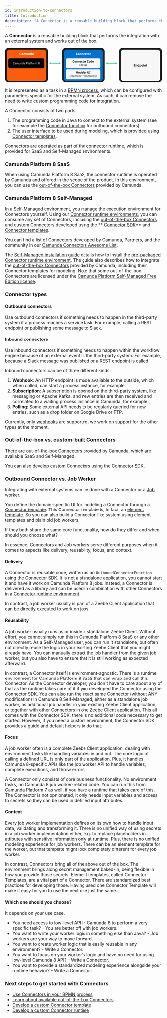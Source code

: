```yaml
---
id: introduction-to-connectors
title: Introduction
description: "A Connector is a reusable building block that performs the integration with an external system and works out of the box."
---
```


A **Connector** is a reusable building block that performs the integration with an external system and works out of the box.

<!-- taken from https://docs.google.com/presentation/d/1F_xr6LSmut84up_OkyEwgGh9JSkQuhyqmTihM0TlavE/edit#slide=id.g15a5b1f60a9_0_3408 -->

![connectors concept](img/connector-concept.png)

It is represented as a task in a [BPMN process](../concepts/processes.md), which can be configured with parameters specific for the external system. As such, it can remove the need to write custom programming code for integration.

A Connector consists of two parts:

1. The programming code in Java to connect to the external system (see for example the [Connector function](./custom-built-connectors/connector-sdk.md#runtime-logic) for outbound connectors).
2. The user interface to be used during modeling, which is provided using [Connector templates](./custom-built-connectors/connector-templates.md).

Connectors are operated as part of the connector runtime, which is provided for SaaS and Self-Managed environments.

### Camunda Platform 8 SaaS

When using Camunda Platform 8 SaaS, the connector runtime is operated by Camunda and offered in the scope of the product. In this environment, you can use the [out-of-the-box Connectors](./out-of-the-box-connectors/available-connectors-overview.md) provided by Camunda.

### Camunda Platform 8 Self-Managed

In a [Self-Managed](/self-managed/about-self-managed.md) environment, you manage the execution environment for Connectors yourself.
Using our [Connector runtime environments](./custom-built-connectors/connector-sdk.md#runtime-environments), you can consume any set of Connectors,
including the [out-of-the-box Connectors](./out-of-the-box-connectors/available-connectors-overview.md) and custom Connectors developed using the ** [Connector SDK](./custom-built-connectors/connector-sdk.md)** and [Connector templates](./custom-built-connectors/connector-templates.md).

You can find a list of Connectors developed by Camunda, Partners, and the community in our
[Camunda Connectors Awesome List](https://github.com/camunda-community-hub/camunda-8-connectors#readme).

The [Self-Managed installation guide](/self-managed/connectors-deployment/install-and-start.md) details how to install the [pre-packaged Connector runtime environment](./custom-built-connectors/connector-sdk.md#pre-packaged-runtime-environment).
The guide also describes how to integrate the [out-of-the-box Connectors](./out-of-the-box-connectors/available-connectors-overview.md) provided by Camunda, including their Connector templates for modeling.
Note that some out-of-the-box Connectors are licensed under the [Camunda Platform Self-Managed Free Edition license](https://camunda.com/legal/terms/cloud-terms-and-conditions/camunda-cloud-self-managed-free-edition-terms/).

### Connector types

#### Outbound connectors

Use outbound connectors if something needs to happen in the third-party system if a process reaches a service task. For example, calling a REST endpoint or publishing some message to Slack.

#### Inbound connectors

Use inbound connectors if something needs to happen within the workflow engine because of an external event in the third-party system. For example, because a Slack message was published or a REST endpoint is called.

Inbound connectors can be of three different kinds:

1. **Webhook**: An HTTP endpoint is made available to the outside, which when called, can start a process instance, for example.
2. **Subscription**: A subscription is opened on the third-party system, like messaging or Apache Kafka, and new entries are then received and correlated to a waiting process instance in Camunda, for example.
3. **Polling**: Some external API needs to be regularly queried for new entries, such as a drop folder on Google Drive or FTP.

Currently, only [webhooks](out-of-the-box-connectors/http-webhook.md) are supported, we work on support for the other types at the moment.

### Out-of-the-box vs. custom-built Connectors

There are [out-of-the-box Connectors](./out-of-the-box-connectors/available-connectors-overview.md) provided by Camunda, which are available SaaS and Self-Managed.

You can also develop custom Connectors using the [Connector SDK](./custom-built-connectors/connector-sdk.md).

### Outbound Connector vs. Job Worker

Integrating with external systems can be done with a Connector or a [Job worker](../concepts/job-workers.md).

You define the domain-specific UI for modeling a Connector through a [Connector template](./custom-built-connectors/connector-templates.md). This Connector template is, in fact, an [element template](../modeler/desktop-modeler/element-templates/about-templates.md). So you can also build a Connector-like system using element templates and plain old job workers.

If they both share the same core functionality, how do they differ and when should you choose what?

In essence, Connectors and Job workers serve different purposes when it comes to aspects like delivery, reusability, focus, and context.

#### Delivery

A Connector is reusable code, written as an `OutboundConnectorFunction` using the [Connector SDK](./custom-built-connectors/connector-sdk.md#runtime-logic).
It is not a standalone application, you cannot start it and have it work on Camunda Platform 8 jobs.
Instead, a Connector is delivered as a library and can be used in combination with other Connectors in a [Connector runtime environment](./custom-built-connectors/connector-sdk.md#runtime-environments).

In contrast, a job worker usually is part of a Zeebe Client application that can be directly executed to work on jobs.

#### Reusability

A job worker usually runs as or inside a standalone Zeebe Client. Without effort, you cannot simply run this in Camunda Platform 8 SaaS or any other environment.
As a Self-Managed user, you can run it standalone, but often not directly reuse the logic in your existing Zeebe Client that you might already have.
You can manually extract the job handler from the given job worker, but you also have to ensure that it is still working as expected afterward.

In contrast, a Connector itself is environment-agnostic. There is a runtime environment for Camunda Platform 8 SaaS that can wrap and call this Connector.
As the Connector developer, you don't have to care about any of that as the runtime takes care of it if you developed the Connector using the Connector SDK.
You can also run the exact same Connector (without ANY modification) in Camunda 8 Self-Managed; either as a standalone job worker, as additional job handler in your existing Zeebe Client application, or together with other Connectors in one Zeebe Client application.
This all comes with the Connector SDK, there is no additional code necessary to get started.
However, if you need a custom environment, the Connector SDK provides a guide and default helpers to do that.

#### Focus

A job worker often is a complete Zeebe Client application, dealing with environment tasks like handling variables in and out. The core logic of calling a defined URL is only part of the application.
Plus, it handles Camunda 8-specific APIs like the job worker API to handle variables, complete executions, and throw errors.

A Connector only consists of core business functionality. No environment tasks, no Camunda 8 job worker-related code. You can run this from Camunda Platform 7 as well, if you have a runtime that takes care of this.
The Connector is not opnionated, it only needs input variables and access to secrets so they can be used in defined input attributes.

#### Context

Every job worker implementation defines on its own how to handle input data, validating and transforming it.
There is no unified way of using secrets in a job worker implementation either, e.g. to replace placeholders in attibutes with sensitive information only at runtime.
Plus, there is no unified modeling experience for job workers. There can be an element template for the worker, but that template might look completely different for every job worker.

In contrast, Connectors bring all of the above out of the box. The environment brings along secret management baked-in, being flexible in how you provide those secrets.
Element templates, called Connector Templates, are a vital part of a Connector. There are standardized best practices for developing those.
Having used one Connector Template will make it easy for you to use the next one just the same.

#### Which one should you choose?

It depends on your use case.

- You need access to low-level API in Camunda 8 to perform a very specific task? - You are better off with job workers.
- You want to write your worker logic in something else than Java? - Job workers are your way to move forward.
- You want to create worker logic that is easily reusable in any environment? - Write a Connector.
- You want to focus on your worker's logic and have no need for using low-level Camunda 8 API? - Write a Connector.
- You want to provide a standardized modeling experience alongside your runtime behavior? - Write a Connector.

### Next steps to get started with Connectors

- [Use Connectors in your BPMN process](./use-connectors.md)
- [Learn about available out-of-the-box Connectors](./out-of-the-box-connectors/available-connectors-overview.md)
- [Develop a custom Connector template](./custom-built-connectors/connector-templates.md)
- [Develop a custom Connector runtime](./custom-built-connectors/connector-sdk.md)
